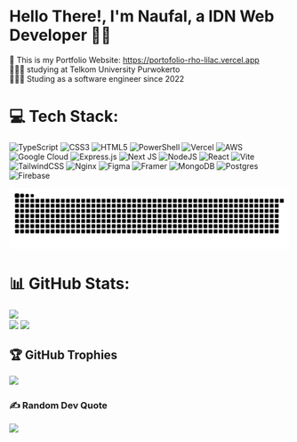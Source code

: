 # Hello There!, I'm Naufal, a IDN Web Developer 👋🏼
🛜 This is my Portfolio Website: https://portofolio-rho-lilac.vercel.app <br>👨🏼‍🎓 studying at Telkom University Purwokerto<br>👨🏼‍💻 Studing as a software engineer since 2022 <br>

# 💻 Tech Stack:
![TypeScript](https://img.shields.io/badge/typescript-%23007ACC.svg?style=for-the-badge&logo=typescript&logoColor=white) ![CSS3](https://img.shields.io/badge/css3-%231572B6.svg?style=for-the-badge&logo=css3&logoColor=white)  ![HTML5](https://img.shields.io/badge/html5-%23E34F26.svg?style=for-the-badge&logo=html5&logoColor=white) ![PowerShell](https://img.shields.io/badge/PowerShell-%235391FE.svg?style=for-the-badge&logo=powershell&logoColor=white) ![Vercel](https://img.shields.io/badge/vercel-%23000000.svg?style=for-the-badge&logo=vercel&logoColor=white) ![AWS](https://img.shields.io/badge/AWS-%23FF9900.svg?style=for-the-badge&logo=amazon-aws&logoColor=white) ![Google Cloud](https://img.shields.io/badge/GoogleCloud-%234285F4.svg?style=for-the-badge&logo=google-cloud&logoColor=white) ![Express.js](https://img.shields.io/badge/express.js-%23404d59.svg?style=for-the-badge&logo=express&logoColor=%2361DAFB)  ![Next JS](https://img.shields.io/badge/Next-black?style=for-the-badge&logo=next.js&logoColor=white) ![NodeJS](https://img.shields.io/badge/node.js-6DA55F?style=for-the-badge&logo=node.js&logoColor=white) ![React](https://img.shields.io/badge/react-%2320232a.svg?style=for-the-badge&logo=react&logoColor=%2361DAFB) ![Vite](https://img.shields.io/badge/vite-%23646CFF.svg?style=for-the-badge&logo=vite&logoColor=white) ![TailwindCSS](https://img.shields.io/badge/tailwindcss-%2338B2AC.svg?style=for-the-badge&logo=tailwind-css&logoColor=white) ![Nginx](https://img.shields.io/badge/nginx-%23009639.svg?style=for-the-badge&logo=nginx&logoColor=white) ![Figma](https://img.shields.io/badge/figma-%23F24E1E.svg?style=for-the-badge&logo=figma&logoColor=white) ![Framer](https://img.shields.io/badge/Framer-black?style=for-the-badge&logo=framer&logoColor=blue)  ![MongoDB](https://img.shields.io/badge/MongoDB-%234ea94b.svg?style=for-the-badge&logo=mongodb&logoColor=white) ![Postgres](https://img.shields.io/badge/postgres-%23316192.svg?style=for-the-badge&logo=postgresql&logoColor=white) ![Firebase](https://img.shields.io/badge/Firebase-039BE5?style=for-the-badge&logo=Firebase&logoColor=white)


<picture>
  <source media="(prefers-color-scheme: dark)" srcset="https://github.com/NaufalAnantaSE/NaufalAnantaSE/blob/output/github-snake-dark.svg">
  <source media="(prefers-color-scheme: light)" srcset="https://github.com/NaufalAnantaSE/NaufalAnantaSE/blob/output/github-snake.svg">
  <img alt="Snake animation" src="https://github.com/NaufalAnantaSE/NaufalAnantaSE/blob/output/github-snake.svg">
</picture>

# 📊 GitHub Stats:
![](https://nirzak-streak-stats.vercel.app/?user=NaufalAnantaSE&theme=radical&hide_border=false)<br/>
![](https://github-readme-stats.vercel.app/api?username=NaufalAnantaSE&theme=radical&hide_border=false&include_all_commits=true&count_private=true)
![](https://github-readme-stats.vercel.app/api/top-langs/?username=NaufalAnantaSE&theme=radical&hide_border=false&include_all_commits=true&count_private=true&layout=compact)



## 🏆 GitHub Trophies
![](https://github-profile-trophy.vercel.app/?username=NaufalAnantaSE&theme=radical&no-frame=false&no-bg=true&margin-w=4)

### ✍️ Random Dev Quote
![](https://quotes-github-readme.vercel.app/api?type=horizontal&theme=radical)
